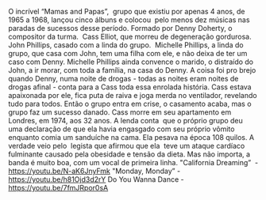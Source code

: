 
O incrível “Mamas and  Papas”,  grupo que existiu por apenas 4 anos, de 1965 a 1968, lançou cinco álbuns e colocou  pelo menos dez músicas nas paradas de sucessos desse período. Formado por Denny Doherty, o compositor da turma.  Cass Elliot, que morreu de degeneração gordurosa.  John Phillips, casado com a linda do grupo.  Michelle Phillips, a linda do grupo, que  casa com John, tem uma filha com ele, e não deixa de ter um caso com Denny. Michelle Phillips ainda  convence o marido, o distraído do John, a ir morar, com toda a família, na casa do Denny. A coisa foi pro brejo quando Denny, numa noite de drogas - todas as noites eram noites de drogas afinal - conta para a Cass toda essa enrolada história. Cass estava apaixonada por ele, fica puta de raiva e joga merda no ventilador, revelando tudo para todos. Então o grupo entra em crise, o casamento acaba, mas o grupo faz um sucesso danado. Cass morre em seu apartamento em Londres, em 1974, aos 32 anos. A lenda conta  que o próprio grupo deu uma declaração de que ela havia engasgado com seu próprio vômito enquanto comia um sanduíche na cama. Ela pesava na época 108 quilos. A verdade veio pelo  legista que afirmou que ela  teve um ataque cardíaco fulminante causado pela obesidade e tensão da dieta. Mas não importa, a banda é muito boa, com um vocal de primeira linha. 
"California Dreaming”  - https://youtu.be/N-aK6JnyFmk
"Monday, Monday” -  https://youtu.be/h81Ojd3d2rY
Do You Wanna Dance - https://youtu.be/7fmJRpor0sA
